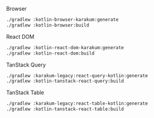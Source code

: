 Browser

```sh
./gradlew :kotlin-browser-karakum:generate
./gradlew :kotlin-browser:build
```

React DOM

```sh
./gradlew :kotlin-react-dom-karakum:generate
./gradlew :kotlin-react-dom:build
```

TanStack Query

```sh
./gradlew :karakum-legacy:react-query-kotlin:generate
./gradlew :kotlin-tanstack-react-query:build
```

TanStack Table

```sh
./gradlew :karakum-legacy:react-table-kotlin:generate
./gradlew :kotlin-tanstack-react-table:build
```
